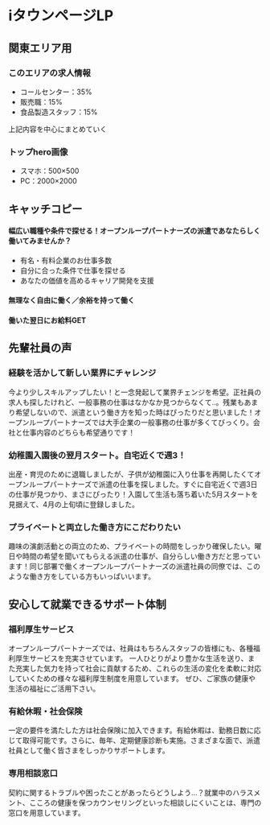 # iタウンページLP
## 関東エリア用

### このエリアの求人情報
* コールセンター：35%
* 販売職：15%
* 食品製造スタッフ：15%

上記内容を中心にまとめていく

### トップhero画像
* スマホ：500×500
* PC：2000×2000

## キャッチコピー
#### 幅広い職種や条件で探せる！オープンループパートナーズの派遣であなたらしく働いてみませんか？
* 有名・有料企業のお仕事多数
* 自分に合った条件で仕事を探せる
* あなたの価値を高めるキャリア開発を支援

#### 無理なく自由に働く／余裕を持って働く

#### 働いた翌日にお給料GET

####


## 先輩社員の声
### 経験を活かして新しい業界にチャレンジ
今より少しスキルアップしたい！と一念発起して業界チェンジを希望。正社員の求人も探したけれど、一般事務の仕事はなかなか見つからなくて..。残業もあまり希望しないので、派遣という働き方を知った時はぴったりだと思いました！オープンループパートナーズでは大手企業の一般事務の仕事が多くてびっくり。会社と仕事内容のどちらも希望通りです！

### 幼稚園入園後の翌月スタート。自宅近くで週3！
出産・育児のために退職しましたが、子供が幼稚園に入り仕事を再開したくてオープンループパートナーズで派遣の仕事を探しました。すぐに自宅近くで週3日の仕事が見つかり、まさにぴったり！入園して生活も落ち着いた5月スタートを見据えて、4月の上旬頃に登録しました。

### プライベートと両立した働き方にこだわりたい
趣味の演劇活動との両立のため、プライベートの時間をしっかり確保したい。曜日や時間の希望を聞いてもらえる派遣の仕事が、自分らしい働き方だと思っています！同じ部署で働くオープンループパートナーズの派遣社員の同僚では、このような働き方をしている方もいっぱいいます。

## 安心して就業できるサポート体制
### 福利厚生サービス
オープンループパートナーズでは、社員はもちろんスタッフの皆様にも、各種福利厚生サービスを充実させています。 一人ひとりがより豊かな生活を送り、また充実した気力を持って社会に貢献するため、これらの生活の変化を柔軟に対応していくための様々な福利厚生制度を用意しています。 ぜひ、ご家族の健康や生活の福祉にご活用下さい。
### 有給休暇・社会保険
一定の要件を満たした方は社会保険に加入できます。有給休暇は、勤務日数に応じて取得可能です。さらに、毎年、定期健康診断も実施。さまざまな面で、派遣社員として働く皆さまをしっかりサポートします。
### 専用相談窓口
契約に関するトラブルや困ったことがあったらどうしよう...？就業中のハラスメント、こころの健康を保つカウンセリングといった相談しにくいことは、専門の窓口を用意しています。
